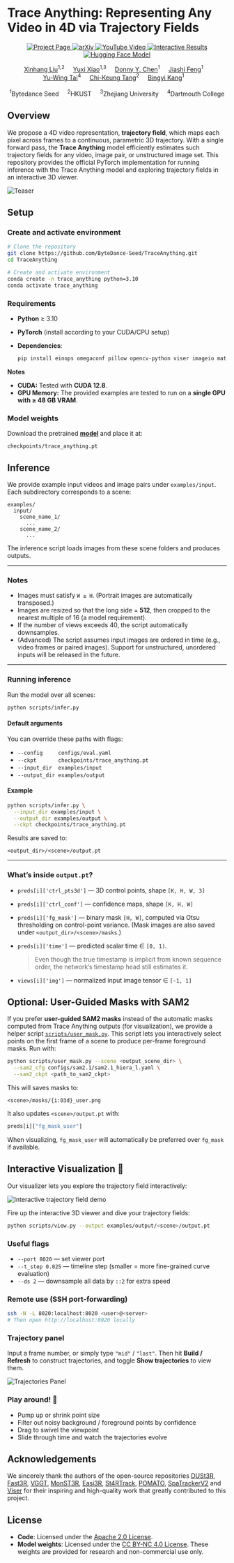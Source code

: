 

# Trace Anything: Representing Any Video in 4D via Trajectory Fields
<p align="center">
  <a href="https://trace-anything.github.io/">
    <img src="https://img.shields.io/badge/Project%20Page-222222?logo=googlechrome&logoColor=white" alt="Project Page">
  </a>
  <a href="#">
    <img src="https://img.shields.io/badge/arXiv-b31b1b?logo=arxiv&logoColor=white" alt="arXiv">
  </a>
  <a href="https://youtu.be/PFmwkomheSA?si=3WBNSGNIdqlCTl-1">
    <img src="https://img.shields.io/badge/YouTube-ea3323?logo=youtube&logoColor=white" alt="YouTube Video">
  </a>
  <a href="https://trace-anything.github.io/viser-client/interactive.html">
    <img src="https://img.shields.io/badge/🖐️ Interactive%20Results-2b7a78?logoColor=white" alt="Interactive Results">
  </a>
  <a href="https://huggingface.co/depth-anything/trace-anything">
    <img src="https://img.shields.io/badge/Model-f4b400?logo=huggingface&logoColor=black" alt="Hugging Face Model">
  </a>
</p>



<div align="center" class="is-size-5 publication-authors">
  <span class="author-block">
    <a href="https://xinhangliu.com/">Xinhang Liu</a><sup>1,2</sup>&nbsp;&nbsp;&nbsp;&nbsp;
  </span>
  <span class="author-block">
    <a href="https://henry123-boy.github.io/">Yuxi Xiao</a><sup>1,3</sup>&nbsp;&nbsp;&nbsp;&nbsp;
  </span>
  <span class="author-block">
    <a href="https://donydchen.github.io/">Donny Y. Chen</a><sup>1</sup>&nbsp;&nbsp;&nbsp;&nbsp;
  </span>
  <span class="author-block">
    <a href="https://scholar.google.com.sg/citations?user=Q8iay0gAAAAJ&hl=en">Jiashi Feng</a><sup>1</sup>&nbsp;&nbsp;&nbsp;&nbsp;
  </span>
  <br>
  <span class="author-block">
    <a href="https://yuwingtai.github.io/">Yu-Wing Tai</a><sup>4</sup>&nbsp;&nbsp;&nbsp;&nbsp;
  </span>
  <span class="author-block">
    <a href="https://cse.hkust.edu.hk/~cktang/bio.html">Chi-Keung Tang</a><sup>2</sup>&nbsp;&nbsp;&nbsp;&nbsp;
  </span>
  <span class="author-block">
    <a href="https://bingykang.github.io/">Bingyi Kang</a><sup>1</sup>&nbsp;&nbsp;&nbsp;&nbsp;
  </span>
</div>

<br>

<div align="center" class="is-size-5 publication-authors">
  <span class="author-block"><sup>1</sup>Bytedance Seed</span>&nbsp;&nbsp;&nbsp;&nbsp;
  <span class="author-block"><sup>2</sup>HKUST</span>&nbsp;&nbsp;&nbsp;&nbsp;
  <span class="author-block"><sup>3</sup>Zhejiang University</span>&nbsp;&nbsp;&nbsp;&nbsp;
  <span class="author-block"><sup>4</sup>Dartmouth College</span>
</div>


## Overview
We propose a 4D video representation, __trajectory field__, which maps each pixel across frames to a continuous, parametric 3D trajectory. With a single forward pass, the __Trace Anything__ model efficiently estimates such trajectory fields for any video, image pair, or unstructured image set.
This repository provides the official PyTorch implementation for running inference with the Trace Anything model and exploring trajectory fields in an interactive 3D viewer.

  ![Teaser](assets/teaser.png)




##  Setup

### Create and activate environment

```bash
# Clone the repository
git clone https://github.com/ByteDance-Seed/TraceAnything.git
cd TraceAnything

# Create and activate environment
conda create -n trace_anything python=3.10
conda activate trace_anything
```

### Requirements

* **Python** ≥ 3.10
* **PyTorch** (install according to your CUDA/CPU setup)
* **Dependencies**:

  ```bash
  pip install einops omegaconf pillow opencv-python viser imageio matplotlib torchvision
  ```

**Notes**

- **CUDA:** Tested with **CUDA 12.8**.  
- **GPU Memory:** The provided examples are tested to run on a **single GPU with ≥ 48 GB VRAM**.


### Model weights

Download the pretrained **[model](https://huggingface.co/depth-anything/trace-anything/resolve/main/trace_anything.pt?download=true)** and place it at:

```text
checkpoints/trace_anything.pt
```



##  Inference

We provide example input videos and image pairs under `examples/input`.
Each subdirectory corresponds to a scene:

```
examples/
  input/
    scene_name_1/
      ...
    scene_name_2/
      ...
```

The inference script loads images from these scene folders and produces outputs.

---

### Notes

* Images must satisfy `W ≥ H`. (Portrait images are automatically transposed.)
* Images are resized so that the long side = **512**, then cropped to the nearest multiple of 16 (a model requirement).
* If the number of views exceeds 40, the script automatically downsamples.
* (Advanced) The script assumes input images are ordered in time (e.g., video frames or paired images). Support for unstructured, unordered inputs will be released in the future.

---

### Running inference

Run the model over all scenes:

```bash
python scripts/infer.py
```

#### Default arguments

You can override these paths with flags:

* `--config     configs/eval.yaml`
* `--ckpt       checkpoints/trace_anything.pt`
* `--input_dir  examples/input`
* `--output_dir examples/output`

#### Example

```bash
python scripts/infer.py \
  --input_dir examples/input \
  --output_dir examples/output \
  --ckpt checkpoints/trace_anything.pt
```

Results are saved to:

```text
<output_dir>/<scene>/output.pt
```

---

### What’s inside `output.pt`?

* `preds[i]['ctrl_pts3d']` — 3D control points, shape `[K, H, W, 3]`
* `preds[i]['ctrl_conf']` — confidence maps, shape `[K, H, W]`
* `preds[i]['fg_mask']` — binary mask `[H, W]`, computed via Otsu thresholding on control-point variance.
  (Mask images are also saved under `<output_dir>/<scene>/masks`.)
* `preds[i]['time']` — predicted scalar time ∈ `[0, 1)`.

  > Even though the true timestamp is implicit from known sequence order, the network’s timestamp head still estimates it.
* `views[i]['img']` — normalized input image tensor ∈ `[-1, 1]`



## Optional: User-Guided Masks with SAM2

If you prefer **user-guided SAM2 masks** instead of the automatic masks computed from Trace Anything outputs (for visualization), we provide a helper script [`scripts/user_mask.py`](scripts/user_mask.py). This script lets you interactively select points on the first frame of a scene to produce per-frame foreground masks. Run with:

```bash
python scripts/user_mask.py --scene <output_scene_dir> \
  --sam2_cfg configs/sam2.1/sam2.1_hiera_l.yaml \
  --sam2_ckpt <path_to_sam2_ckpt>
```

This will saves masks to:

  ```
  <scene>/masks/{i:03d}_user.png
  ```
It also updates `<scene>/output.pt` with:

  ```python
  preds[i]["fg_mask_user"]
  ```

When visualizing, `fg_mask_user` will automatically be preferred over `fg_mask` if available.




##  Interactive Visualization 🚀
Our visualizer lets you explore the trajectory field interactively:

![Interactive trajectory field demo](./assets/interactive_monkeys.gif)


Fire up the interactive 3D viewer and dive your trajectory fields:

```bash
python scripts/view.py --output examples/output/<scene>/output.pt
```

### Useful flags

* `--port 8020` — set viewer port
* `--t_step 0.025` — timeline step (smaller = more fine-grained curve evaluation)
* `--ds 2` — downsample all data by `::2` for extra speed


### Remote use (SSH port-forwarding)

  ```bash
  ssh -N -L 8020:localhost:8020 <user>@<server>
  # Then open http://localhost:8020 locally
  ```

### Trajectory panel
  Input a frame number, or simply type `"mid"` / `"last"`.
  Then hit **Build / Refresh** to construct trajectories, and toggle **Show trajectories** to view them.

  ![Trajectories Panel](assets/panel_screenshot.png)

### Play around! 🎉

  * Pump up or shrink point size
  * Filter out noisy background / foreground points by confidence
  * Drag to swivel the viewpoint
  * Slide through time and watch the trajectories evolve

## Acknowledgements
We sincerely thank the authors of the open-source repositories [DUSt3R](https://github.com/naver/dust3r), [Fast3R](https://github.com/facebookresearch/fast3r), [VGGT](https://github.com/facebookresearch/vggt), [MonST3R](https://github.com/Junyi42/monst3r), [Easi3R](https://github.com/Inception3D/Easi3R), [St4RTrack](https://github.com/HavenFeng/St4RTrack?tab=readme-ov-file), [POMATO](https://github.com/wyddmw/POMATO?tab=readme-ov-file), [SpaTrackerV2](https://github.com/henry123-boy/SpaTrackerV2) and [Viser](https://github.com/nerfstudio-project/viser) for their inspiring and high-quality work that greatly contributed to this project.


## License

- **Code**: Licensed under the [Apache 2.0 License](http://www.apache.org/licenses/LICENSE-2.0).  
- **Model weights**: Licensed under the [CC BY-NC 4.0 License](https://creativecommons.org/licenses/by-nc/4.0/). These weights are provided for research and non-commercial use only.

